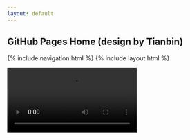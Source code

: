 ```yaml
---
layout: default
---
```


## GitHub Pages Home (design by Tianbin)

{% include navigation.html %}
{% include layout.html %}

<!---
Background Video
-->
<body>
  <div id="video_wrapper">
    <video autoplay loop>
        <source src="https://drive.google.com/uc?export=view&id=1Qote5m--Bme0bE4_o6wAKNRxWY8pJnuL" type="video/mp4">
    </video>
    <div id="wrapper"></div>
  </div>
</body>
